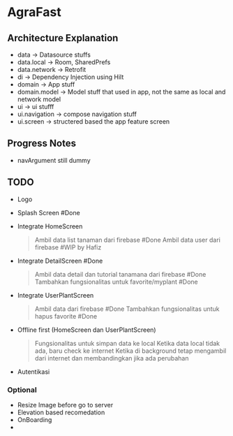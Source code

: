 # AgraFast


## Architecture Explanation
- data -> Datasource stuffs
- data.local -> Room, SharedPrefs
- data.network -> Retrofit
- di -> Dependency Injection using Hilt
- domain -> App stuff
- domain.model -> Model stuff that used in app, not the same as local and network model
- ui -> ui stufff
- ui.navigation -> compose navigation stuff
- ui.screen -> structered based the app feature screen





## Progress Notes
- navArgument still dummy




## TODO
- Logo
- Splash Screen #Done
- Integrate HomeScreen
  > Ambil data list tanaman dari firebase #Done
  > Ambil data user  dari firebase #WIP by Hafiz

- Integrate DetailScreen #Done
  > Ambil data detail dan tutorial tanamana dari firebase #Done
  > Tambahkan fungsionalitas untuk favorite/myplant #Done

- Integrate UserPlantScreen
  > Ambil data dari firebase #Done
  > Tambahkan fungsionalitas untuk hapus favorite #Done

- Offline first (HomeScreen dan UserPlantScreen)
  > Fungsionalitas untuk simpan data ke local
  > Ketika data local tidak ada, baru check ke internet
  > Ketika di background tetap mengambil dari internet dan membandingkan jika ada perubahan

- Autentikasi

### Optional
- Resize Image before go to server
- Elevation based recomedation
- OnBoarding
- 